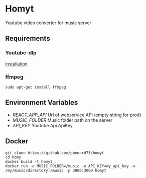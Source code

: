 # Homyt

Youtube video converter for music server

## Requirements

### Youtube-dlp

[installation](https://github.com/yt-dlp/yt-dlp)

### ffmpeg

`sudo apt-get install ffmpeg`

## Environment Variables

* *REACT_APP_API* Url of webservice API (empty string for prod)
* *MUSIC_FOLDER* Music folder path on the server
* *API_KEY* Youtube Api ApiKey


## Docker 

```
git clone https://github.com/pbenard73/homyt
cd homy
docker build -t homyt .
docker run -e MUSIC_FOLDER=/music -e API_KEY=my_api_key -v /my/music/directory:/music -p 3066:3000 homyt
```